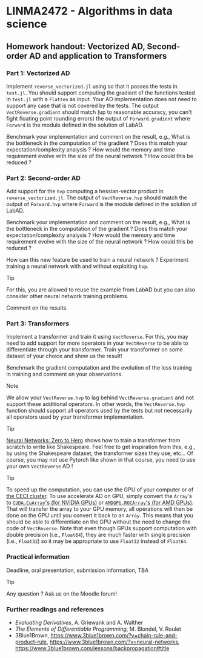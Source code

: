 # LINMA2472 - Algorithms in data science
## Homework handout: Vectorized AD, Second-order AD and application to Transformers

### Part 1: Vectorized AD

Implement `reverse_vectorized.jl` using so that it passes the tests in `test.jl`.
You should support computing the gradient of the functions tested in `test.jl` with a `Flatten` as input.
Your AD implementation does not need to support any case that is not covered by the tests.
The output `VectReverse.gradient` should match (up to reasonable accuracy, you can't fight floating point rounding errors) the output of `Forward.gradient` where `Forward` is the module defined in the solution of LabAD.

Benchmark your implementation and comment on the result, e.g.,
What is the bottleneck in the computation of the gradient ?
Does this match your expectation/complexity analysis ?
How would the memory and time requirement evolve with the size of the neural network ?
How could this be reduced ?

### Part 2: Second-order AD

Add support for the `hvp` computing a hessian-vector product in `reverse_vectorized.jl`.
The output of `VectReverse.hvp` should match the output of `Forward.hvp` where `Forward` is the module
defined in the solution of LabAD.

Benchmark your implementation and comment on the result, e.g.,
What is the bottleneck in the computation of the gradient ?
Does this match your expectation/complexity analysis ?
How would the memory and time requirement evolve with the size of the neural network ?
How could this be reduced ?

How can this new feature be used to train a neural network ?
Experiment training a neural network with and without exploiting `hvp`.

> [!TIP]
> For this, you are allowed to reuse the example from LabAD but you can also consider other neural network training problems.

Comment on the results.

### Part 3: Transformers

Implement a transformer and train it using `VectReverse`.
For this, you may need to add support for more operators in your `VectReverse` to be able to differentiate through your transformer.
Train your transformer on some dataset of your choice and show us the result!

Benchmark the gradient computation and the evolution of the loss training in training and comment on your observations.

> [!NOTE]
> We allow your `VectReverse.hvp` to lag behind `VectReverse.gradient` and not support these additional operators.
> In other words, the `VectReverse.hvp` function should support all operators used by the tests but not necessarily
> all operators used by your transformer implementation.

> [!TIP]
> [Neural Networks: Zero to Hero](https://karpathy.ai/zero-to-hero.html) shows how to train a transformer from scratch
> to write like Shakespeare. Feel free to get inspiration from this, e.g., by using the Shakespeare dataset,
> the transformer sizes they use, etc... Of course, you may not use Pytorch like shown in that course, you need to use
> your own `VectReverse` AD !

> [!TIP]
> To speed up the computation, you can use the GPU of your computer or of [the CECI cluster](https://github.com/blegat/LINMA2710?tab=readme-ov-file#ceci-cluster).
> To use accelerate AD on GPU, simply convert the `Array`'s to [`CUDA.CuArray`'s (for NVIDIA GPUs)](https://github.com/JuliaGPU/CUDA.jl/) or
> [`AMDGPU.ROCArray`'s (for AMD GPUs)](https://github.com/JuliaGPU/AMDGPU.jl).
> That will transfer the array to your GPU memory, all operations will then be done on the GPU until you convert it back to an `Array`.
> This means that you should be able to differentiate on the GPU without the need to change the code of `VectReverse`.
> Note that even though GPUs support computation with double precision (i.e., `Float64`), they are much faster with single precision
> (i.e., `Float32`) so it may be appropriate to use `Float32` instead of `Float64`.

### Practical information

Deadline, oral presentation, submission information, TBA

> [!TIP]
> Any question ? Ask us on the Moodle forum!

### Further readings and references

* *Evaluating Derivatives*, A. Griewank and A. Walther
* *The Elements of Differentiable Programming*, M. Blondel, V. Roulet
* 3Blue1Brown, https://www.3blue1brown.com/?v=chain-rule-and-product-rule, https://www.3blue1brown.com/?v=neural-networks, https://www.3blue1brown.com/lessons/backpropagation#title
